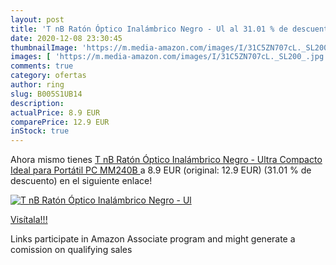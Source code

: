 ```yaml
---
layout: post
title: 'T nB Ratón Óptico Inalámbrico Negro - Ul al 31.01 % de descuento'
date: 2020-12-08 23:30:45
thumbnailImage: 'https://m.media-amazon.com/images/I/31C5ZN707cL._SL200_.jpg'
images: [ 'https://m.media-amazon.com/images/I/31C5ZN707cL._SL200_.jpg' ]
comments: true
category: ofertas
author: ring
slug: B005S1UB14
description:
actualPrice: 8.9 EUR
comparePrice: 12.9 EUR
inStock: true
---
```


Ahora mismo tienes [T nB Ratón Óptico Inalámbrico Negro - Ultra Compacto  Ideal para Portátil PC  MM240B ](https://www.amazon.es/dp/B005S1UB14/?tag=tolees-21) a 8.9 EUR (original: 12.9 EUR) (31.01 %  de descuento) en el siguiente enlace!

[![T nB Ratón Óptico Inalámbrico Negro - Ul](https://m.media-amazon.com/images/I/31C5ZN707cL._SL200_.jpg)](https://www.amazon.es/dp/B005S1UB14/?tag=tolees-21)

[Visítala!!!](https://www.amazon.es/dp/B005S1UB14/?tag=tolees-21)

Links participate in Amazon Associate program and might generate a comission on qualifying sales
